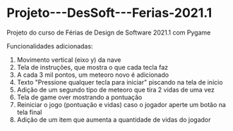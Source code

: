 # Projeto---DesSoft---Ferias-2021.1
Projeto do curso de Férias de Design de Software 2021.1 com Pygame

Funcionalidades adicionadas:
1. Movimento vertical (eixo y) da nave
2. Tela de instruções, que mostra o que cada tecla faz
3. A cada 3 mil pontos, um meteoro novo é adicionado
4. Texto "Pressione qualquer tecla para iniciar" piscando na tela de início
5. Adição de um segundo tipo de meteoro que tira 2 vidas de uma vez
6. Tela de game over mostrando a pontuação
7. Reiniciar o jogo (pontuação e vidas) caso o jogador aperte um botão na tela final
8. Adição de um item que aumenta a quantidade de vidas do jogador